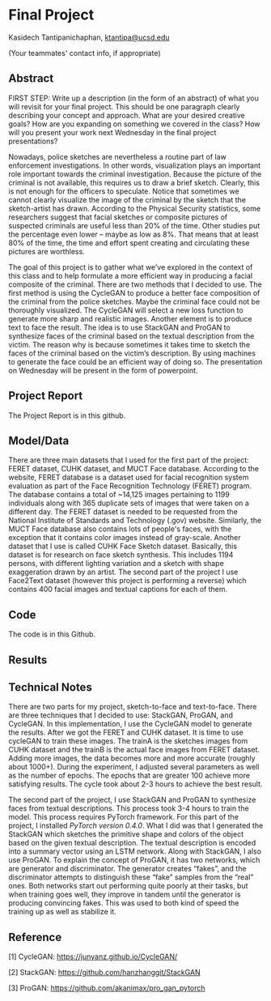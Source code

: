 # Final Project

Kasidech Tantipanichaphan, ktantipa@ucsd.edu

(Your teammates' contact info, if appropriate)

## Abstract

FIRST STEP: Write up a description (in the form of an abstract) of what you will revisit for your final project. This should be one paragraph clearly describing your concept and approach. What are your desired creative goals? How are you expanding on something we covered in the class? How will you present your work next Wednesday in the final project presentations? 

Nowadays, police sketches are nevertheless a routine part of law enforcement investigations. In other words, visualization plays an important role important towards the criminal investigation. Because the picture of the criminal is not available, this requires us to draw a brief sketch. Clearly, this is not enough for the officers to speculate. Notice that sometimes we cannot clearly visualize the image of the criminal by the sketch that the sketch-artist has drawn. According to the Physical Security statistics, some researchers suggest that facial sketches or composite pictures of suspected criminals are useful less than 20% of the time. Other studies put the percentage even lower – maybe as low as 8%. That means that at least 80% of the time, the time and effort spent creating and circulating these pictures are worthless.

The goal of this project is to gather what we’ve explored in the context of this class and to help formulate a more efficient way in producing a facial composite of the criminal. There are two methods that I decided to use. The first method is using the CycleGAN to produce a better face composition of the criminal from the police sketches. Maybe the criminal face could not be thoroughly visualized. The CycleGAN will select a new loss function to generate more sharp and realistic images. Another element is to produce text to face the result. The idea is to use StackGAN and ProGAN to synthesize faces of the criminal based on the textual description from the victim. The reason why is because sometimes it takes time to sketch the faces of the criminal based on the victim’s description. By using machines to generate the face could be an efficient way of doing so. The presentation on Wednesday will be present in the form of powerpoint.

## Project Report

The Project Report is in this github.

## Model/Data

There are three main datasets that I used for the first part of the project: FERET dataset, CUHK dataset, and MUCT Face database. According to the website, FERET database is a dataset used for facial recognition system evaluation as part of the Face Recognition Technology (FERET) program. The database contains a total of ~14,125 images pertaining to 1199 individuals along with 365 duplicate sets of images that were taken on a different day. The FERET dataset is needed to be requested from the National Institute of Standards and Technology (.gov) website. Similarly, the MUCT Face database also contains lots of people's faces, with the exception that it contains color images instead of gray-scale. Another dataset that I use is called CUHK Face Sketch dataset. Basically, this dataset is for research on face sketch synthesis. This includes 1194 persons, with different lighting variation and a sketch with shape exaggeration drawn by an artist. The second part of the project I use Face2Text dataset (however this project is performing a reverse) which contains 400 facial images and textual captions for each of them. 

## Code

The code is in this Github.

## Results



## Technical Notes

There are two parts for my project, sketch-to-face and text-to-face. There are three techniques that I decided to use: StackGAN, ProGAN, and CycleGAN. In this implementation, I use the CycleGAN model to generate the results. After we got the FERET and CUHK dataset. It is time to use cycleGAN to train these images. The trainA is the sketches images from CUHK dataset and the trainB is the actual face images from FERET dataset. Adding more images, the data becomes more and more accurate (roughly about 1000+). During the experiment, I adjusted several parameters as well as the number of epochs. The epochs that are greater 100 achieve more satisfying results. The cycle took about 2-3 hours to achieve the best result.

The second part of the project, I use StackGAN and ProGAN to synthesize faces from textual descriptions. This process took 3-4 hours to train the model. This process requires PyTorch framework. For this part of the project, I installed *PyTorch version 0.4.0*. What I did was that I generated the StackGAN which sketches the primitive shape and colors of the object based on the given textual description. The textual description is encoded into a summary vector using an LSTM network. Along with StackGAN, I also use ProGAN. To explain the concept of ProGAN, it has two networks, which are generator and discriminator. The generator creates “fakes”, and the discriminator attempts to distinguish these “fake” samples from the “real” ones. Both networks start out performing quite poorly at their tasks, but when training goes well, they improve in tandem until the generator is producing convincing fakes. This was used to both kind of speed the training up as well as stabilize it. 


## Reference


[1] CycleGAN: https://junyanz.github.io/CycleGAN/

[2] StackGAN: https://github.com/hanzhanggit/StackGAN

[3] ProGAN: https://github.com/akanimax/pro_gan_pytorch
